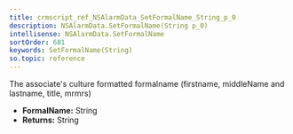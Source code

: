 ```yaml
---
title: crmscript_ref_NSAlarmData_SetFormalName_String_p_0
description: NSAlarmData.SetFormalName(String p_0)
intellisense: NSAlarmData.SetFormalName
sortOrder: 681
keywords: SetFormalName(String)
so.topic: reference
---
```



The associate's culture formatted formalname (firstname, middleName and lastname, title, mrmrs)



* **FormalName:** String
* **Returns:** String


